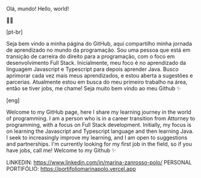 Olá, mundo!
Hello, world!

🐱‍🏍

[pt-br]

Seja bem vindo a minha página do GitHub, aqui compartilho minha jornada de aprendizado no mundo da programação. Sou uma pessoa que está em transição de carreira do direito para a programação, com o foco em desenvolvimento Full Stack. Inicialmente, meu foco é no aprendizado da linguagem Javascript e Typescript para depois aprender Java. 
Busco aprimorar cada vez mais meus aprendizados, e estou aberta a sugestões e parcerias. 
Atualmente estou em busca do meu primeiro trabalho na área, então se tiver jobs, me chame!
Seja muito bem vindo ao meu Github ✨

[eng]


Welcome to my GitHub page, here I share my learning journey in the world of programming. I am a person who is in a career transition from Attorney to programming, with a focus on Full Stack development. Initially, my focus is on learning the Javascript and Typescript language and then learning Java.
I seek to increasingly improve my learning, and I am open to suggestions and partnerships.
I'm currently looking for my first job in the field, so if you have jobs, call me!
Welcome to my Github ✨


LINKEDIN: https://www.linkedin.com/in/marina-zanrosso-polo/
PERSONAL PORTIFÓLIO: https://portifoliomarinapolo.vercel.app
